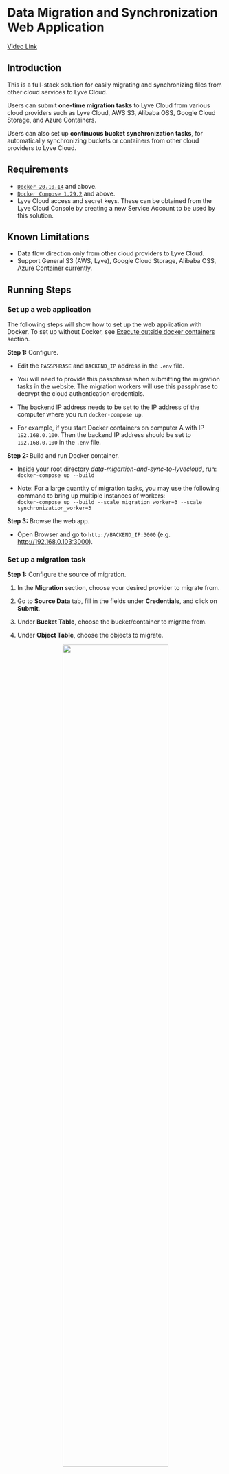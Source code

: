 # Data Migration and Synchronization Web Application

[Video Link](https://www.youtube.com/watch?v=k_-nLFwmF9I)

## Introduction
This is a full-stack solution for easily migrating and synchronizing files from other cloud services to Lyve Cloud.

Users can submit **one-time migration tasks** to Lyve Cloud from various cloud providers such as Lyve Cloud, AWS S3,
Alibaba OSS, Google Cloud Storage, and Azure Containers.

Users can also set up **continuous bucket synchronization tasks**, for automatically synchronizing buckets or containers
from other cloud providers to Lyve Cloud.

## Requirements
* [`Docker 20.10.14`](https://docs.docker.com/get-docker/) and above.
* [`Docker Compose 1.29.2`](https://docs.docker.com/compose/install/) and above.
* Lyve Cloud access and secret keys. These can be obtained from the Lyve Cloud Console by creating a new Service Account to be used by this solution.

## Known Limitations 
* Data flow direction only from other cloud providers to Lyve Cloud.
* Support General S3 (AWS, Lyve), Google Cloud Storage, Alibaba OSS, Azure Container currently.

## Running Steps
### Set up a web application
The following steps will show how to set up the web application with Docker. To set up without Docker, see [Execute outside docker containers](#execute-outside-docker-containers) section.

**Step 1:** Configure.

* Edit the `PASSPHRASE` and `BACKEND_IP` address in the `.env` file.

* You will need to provide this passphrase when submitting the migration tasks in the website.
The migration workers will use this passphrase to decrypt the cloud authentication credentials.

* The backend IP address needs to be set to the IP address of the computer where you run `docker-compose up`.

* For example, if you start Docker containers on computer A with IP `192.168.0.100`.
Then the backend IP address should be set to `192.168.0.100` in the `.env` file.

**Step 2:** Build and run Docker container.

* Inside your root directory *data-migartion-and-sync-to-lyvecloud*, run:<br>
```docker-compose up --build```

* Note: For a large quantity of migration tasks, you may use the following command to bring up multiple instances of workers:<br>
```docker-compose up --build --scale migration_worker=3 --scale synchronization_worker=3```

**Step 3:** Browse the web app.

* Open Browser and go to `http://BACKEND_IP:3000` (e.g. http://192.168.0.103:3000).

### Set up a migration task
**Step 1:** Configure the source of migration.

1. In the **Migration** section, choose your desired provider to migrate from.

2. Go to **Source Data** tab, fill in the fields under **Credentials**, and click on **Submit**.

2. Under **Bucket Table**, choose the bucket/container to migrate from.

3. Under **Object Table**, choose the objects to migrate.

<p align="center">
  <img src="images/migration_object_selection.png" width="70%" height="70%"><br>
</p>



**Step 2:** Configure destination.

1. In the **Lyve Destination** tab, fill in the Lyve Cloud credentials under **Select Destination**, and click on **Submit**.

2. Under **Bucket Table**, choose the bucket to migrate to.

3. Under **Bucket Object List** choose the path inside your bucket to migrate to.

4. Click on **Create Migration Tasks**.

<p align="center">
  <img src="images/migration_destination_selection.png" width="70%" height="70%"><br>
</p>


### Set up synchronization
**Step 1:** Configure the source of migration.

1. In the **Bucket Sync** section, choose your desired provider to sync with.

2. Under **Synchronization Configuration** tab, fill in the fields under **Source Bucket Selection**, and click on **Submit**.

3. Under **Bucket Table** choose the bucket to sync from.

**Step 2:** Configure destination.

1. In the **Synchronization Configuration** tab, fill in the fields under **Destination Bucket Selection**, and click on **Submit**.

2. Under **Bucket Table**, choose the Lyve Cloud bucket to sync into.

<p align="center">
  <img src="images/synchronization_task_creation_1.png"  width="70%" height="70%"><br>
</p>


3. Fill in the desired sync configurations under **Synchronization Configuration**.

4. Click on **Create Synchronization Tasks**.

<p align="center">
  <img src="images/synchronization_task_creation_2.png" width="70%" height="70%"><br>
</p>


## Results 
Under **Progress Monitor** tab, you can view tasks progression.

Migration dashboard:
<p align="center">
  <img src="images/migration_dashboard.png" width="70%" height="70%"><br>
</p>

Checking migration tasks details, by clicking the **magnifying glass** under **Actions**:
<p align="center">
  <img src="images/migration_task_detail_drawer.png" width="70%" height="70%"><br>
</p>

Migration task error details if any:
<p align="center">
  <img src="images/migration_task_detail_error.png" width="70%" height="70%"><br>
</p>

Synchronization tasks dashboard:
<p align="center">
  <img src="images/synchronization_task_dashboard.png" width="70%" height="70%"><br>
</p>

## Execute outside Docker containers

* frontend:
    1. Open a terminal and `cd` into the `code/frontend` folder.
    2. Install dependencies `npm install`.
    3. Start frontend development server: `npm start`.

* backend:
    1. Open a terminal and `cd` into the `code/backend` folder.
    2. Install dependencies `npm install`.
    3. Run `DATABASE_IP=localhost BACKEND_IP=localhost PASSPHRASE=123 node index.js`.

* migrationWorker:
    1. Open a terminal and `cd` into the `code/migrationWorker` folder.
    2. Install dependencies `npm install`.
    3. Run `DATABASE_IP=localhost BACKEND_IP=localhost PASSPHRASE=123 node index.js`.

* synchronizationWorker:
    1. Open a terminal and `cd` into the `code/synchronizationWorker` folder.
    2. Install dependencies `npm install`.
    3. Run `DATABASE_IP=localhost BACKEND_IP=localhost PASSPHRASE=123 node index.js`.

* MongoDB: you may start mongo db on your own, or you may start the mongo db using the provided `docker-compose.yml`
    * `docker-compose up mongoDB` 

## Tested by
* May 23, 2022: Tang Yun (yun005@e.ntu.edu.sg) on Windows 10. See [TESTS.md](TESTS.md) for details.
* September 18, 2022: Sasha Chernin (alexander.chernin@seagate.com) on Ubuntu 20.04.

### Project Structure

```
.
├── README.md
├── docker-compose.yml
├── code/
│   └── frontend/
│   └── backend/
│   └── migrationWorker/
│   └── synchronizationWorker/
├── documentation/
│   └── demo_video.mp4
│   └── introduction.pptx
└── images/
    └── xxx.png
```

### `code/`

This folder contains all the code.

#### `code/frontend/`

This is the frontend of CloudMigration developed with React and Ant Design framework.

#### `code/backend/`

This is the backend of CloudMigration developed with Express on Node.JS.

#### `code/migrationWorker/`

This is the folder of worker service performing one-time migration tasks developed in Node.JS.

#### `code/synchronizationWorker/`

This is the folder of worker service performing continuous synchronization jobs developed in Node.JS.

### `documentation/`

This folder contains the demo video and presentation file.

### `images/`

This folder contains all the images used in this `README.md`
